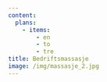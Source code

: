 ```yaml
---
content:
  plans:
    - items:
        - en
        - to
        - tre
title: Bedriftsmassasje
image: /img/massasje_2.jpg
---
```






